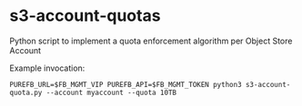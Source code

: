 # s3-account-quotas
Python script to implement a quota enforcement algorithm per Object Store Account

Example invocation:
```
PUREFB_URL=$FB_MGMT_VIP PUREFB_API=$FB_MGMT_TOKEN python3 s3-account-quota.py --account myaccount --quota 10TB
```

